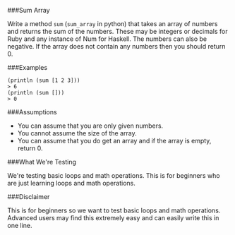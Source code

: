 ###Sum Array

Write a method ```sum``` (```sum_array``` in python) that takes an array of numbers and returns the sum of the numbers. These may be integers or decimals for Ruby and any instance of Num for Haskell. The numbers can also be negative. If the array does not contain any numbers then you should return 0.

###Examples
```
(println (sum [1 2 3]))
> 6
(println (sum []))
> 0
```

###Assumptions

- You can assume that you are only given numbers.
- You cannot assume the size of the array.
- You can assume that you do get an array and if the array is empty, return 0.

###What We're Testing

We're testing basic loops and math operations. This is for beginners who are just learning loops and math operations.

###Disclaimer

This is for beginners so we want to test basic loops and math operations. Advanced users may find this extremely easy and can easily write this in one line.
